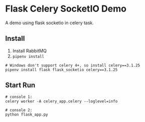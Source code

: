# Flask Celery SocketIO Demo

A demo using flask socketio in celery task.

## Install

1. Install RabbitMQ
2. `pipenv install`

```
# Windows don't support celery 4+, so install celery==3.1.25
pipenv install flask flask_socketio celery==3.1.25
```

## Start Run

```
# console 1:
celery worker -A celery_app.celery --loglevel=info

# console 2:
python flask_app.py
```
